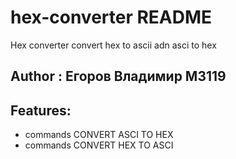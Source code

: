 # hex-converter README

Hex converter convert hex to ascii adn asci to hex



## Author : Егоров Владимир М3119


## Features:
 - commands CONVERT ASCI TO HEX
 - commands CONVERT HEX TO ASCI